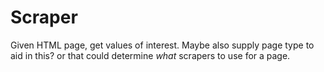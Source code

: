 # Scraper

Given HTML page, get values of interest. 
Maybe also supply page type to aid in this? or that could determine _what_ scrapers to use for a page.